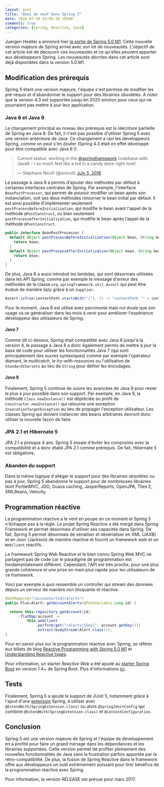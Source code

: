 ```yaml
---
layout: post
title: "Quoi de neuf dans Spring 5"
date: 2016-07-30 14:05:38 +0200
comments: true
categories: [Spring, Reactive, Java]
---
```


Juergen Hoeller a annoncé hier [la sortie de Spring 5.0 M1](https://spring.io/blog/2016/07/28/spring-framework-5-0-m1-released). Cette nouvelle version majeure de Spring arrive avec son lot de nouveautés.
L'objectif de cet article est de découvrir ces nouveautés et ce qu'elles peuvent apporter aux développeurs Spring. Les nouveautés décrites dans cet article sont déjà disponibles dans la version 5.0.M1.

<!-- more -->

## Modification des prérequis

Spring 5 étant une version majeure, l'équipe s'est permise de modifier les pré-requis et d'abandonner le support pour des librairies obsolètes. A noter que la version 4.3 est supportée jusqu'en 2020 environ pour ceux qui ne pourraient pas mettre à jour leur application.

### Java 8 et Java 9

Le changement principal au niveau des prérequis est la réécriture partielle de Spring en Java 8. De fait, il n'est pas possible d'utiliser Spring 5 avec une version antérieure de Java. Ce changement a ravi les développeurs Spring, comme on peut s'en douter (Spring 4.3 était en effet développé pour être compatible avec Java 6 !).

<blockquote class="twitter-tweet" data-partner="tweetdeck"><p lang="en" dir="ltr">Current status: working in the <a href="https://twitter.com/springframework">@springframework</a> codebase with Java8 - I so much feel like a kid in a candy store right now!</p>&mdash; Stéphane Nicoll (@snicoll) <a href="https://twitter.com/snicoll/status/750332049492500480">July 5, 2016</a></blockquote>
<script async src="//platform.twitter.com/widgets.js" charset="utf-8"></script>

Le passage à Java 8 a permis d'ajouter des méthodes par défaut à certaines interfaces centrales de Spring. Par exemple, l'interface `BeanPostProcessor`, qui permet de pouvoir modifier un bean après son instanciation, voit ses deux méthodes retourner le bean initial par défaut. Il est ainsi possible d'implémenter seulement `postProcessBeforeInitialization`, qui modifie le bean avant l'appel de la méthode `@PostConstruct`, ou bien seulement `postProcessAfterInitialization`, qui modifie le bean après l’appel de la méthode `@PostConstruct`.

```java
public interface BeanPostProcessor {
  default Object postProcessBeforeInitialization(Object bean, String beanName) throws BeansException {
    return bean;
  }
  default Object postProcessAfterInitialization(Object bean, String beanName) throws BeansException {
    return bean;
  }
}
```

De plus, Java 8 a aussi introduit les lambdas, qui sont désormais utilisées dans les API Spring, comme par exemple le message d'erreur des méthodes de la classe `org.springframework.util.Assert` qui peut être évalué de manière _lazy_ grâce à un `Supplier`.

```java
Assert.isTrue(contextPath.startsWith("/"), () -> "contextPath '" + contextPath + "' must start with '/'.");
```

Pour le moment, Java 8 est utilisé avec parcimonie mais nul doute que son usage va se généraliser dans les mois à venir pour améliorer l'expérience développeur des utilisateurs de Spring.

#### Java 7

Comme dit ci-dessus, Spring était compatible avec Java 6 jusqu'à la version 4, le passage à Java 8 a donc également permis de mettre à jour la base de code pour utiliser les fonctionnalités Java 7 (qui sont principalement des sucres syntaxiques) comme par exemple l'opérateur diamant, le _multicatch_, le _try-with-resources_ ou l'utilisation de `StandardCharsets` au lieu de `String` pour définir les encodages.

#### Java 9

Finalement, Spring 5 continue de suivre les avancées de Java 9 pour rester le plus à jour possible dans son support. Par exemple, en Java 9, la méthode `Class.newInstance()` est dépréciée au profit de `Constructor.newInstance()` qui retourne une exception `InvocationTargetException` au lieu de propager l'exception utilisateur. Les classes Spring qui doivent instancier des beans arbitraires devront donc utiliser la nouvelle façon de faire.

### JPA 2.1 et Hibernate 5

JPA 2.1 a presque 4 ans. Spring 5 essaie d'éviter les compromis avec la compatibilité et a donc établi JPA 2.1 comme prérequis. De fait, Hibernate 5 est obligatoire.

### Abandon du support

Dans la même logique d'alléger le support pour des librairies obsolètes ou pas à jour, Spring 5 abandonne le support pour de nombreuses librairies dont PortletMVC, JDO, Guava caching, JasperReports, OpenJPA, Tiles 2, XMLBeans, Velocity.

## Programmation réactive

La programmation réactive a le vent en poupe en ce moment et Spring 5 n'échappe pas à la règle. Le projet Spring Reactive a été mergé dans Spring Framework et permet désormais d'utiliser ses capacités dans Spring. De fait, Spring 5 permet désormais de sérialiser et désérialiser en XML (JAXB) et en Json (Jackson) de manière réactive et fournit un framework web et un `WebClient` réactifs.

Le framework Spring Web Reactive et le bien connu Spring Web MVC ne partagent pas de code car le paradigme de programmation est fondamentalement différent. Cependant, l'API est très proche, pour une plus grande cohérence et une prise en main plus rapide pour les utilisateurs de ce framework.

Voici par exemple à quoi ressemble un controller qui stream des données depuis un serveur de manière non bloquante et réactive.

```java
@GetMapping("/accounts/{id}/alerts")
public Flux<Alert> getAccountAlerts(@PathVariable Long id) {

  return this.repository.getAccount(id)
      .flatMap(account ->
          this.webClient
              .perform(get("/alerts/{key}", account.getKey()))
              .extract(bodyStream(Alert.class)));
}
```

Pour en savoir plus sur la programmation réactive avec Spring, se référer aux billets de blog [Reactive Programming with Spring 5.0 M1](https://spring.io/blog/2016/07/28/reactive-programming-with-spring-5-0-m1) et [Understanding Reactive types](https://spring.io/blog/2016/04/19/understanding-reactive-types).

Pour information, un starter _Reactive Web_ a été ajouté au [starter Spring Boot](http://start.spring.io) en version 1.4+ de Spring Boot. Plus d'informations [ici](https://github.com/bclozel/spring-boot-web-reactive).

## Tests

Finalement, Spring 5 a ajouté le support de JUnit 5, notamment grâce à l'ajout d'une [extension](http://junit.org/junit5/docs/current/user-guide/#extensions) Spring, à utiliser avec `@ExtendWith(SpringExtension.class)` ou alors `@SpringJUnitConfig` qui combine `@ExtendWith(SpringExtension.class)` et `@ContextConfiguration`.

## Conclusion

Spring 5 est une version majeure de Spring et l'équipe de développement en a profité pour faire un grand ménage dans les dépendances et les librairies supportées. Cette version permet de profiter pleinement des nouvelles fonctionnalités de Java sans la frustration parfois apportée par la rétro-compatibilité. De plus, la fusion de Spring Reactive dans le framework offre aux développeurs un outil extrêmement puissant pour tirer bénéfice de la programmation réactive avec Spring.

Pour information, la version RELEASE est prévue pour mars 2017.